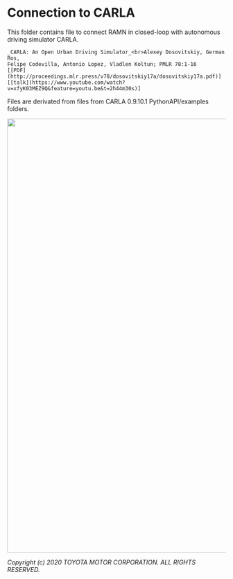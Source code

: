 # Connection to CARLA


This folder contains file to connect RAMN in closed-loop with autonomous driving simulator CARLA.

```
_CARLA: An Open Urban Driving Simulator_<br>Alexey Dosovitskiy, German Ros,
Felipe Codevilla, Antonio Lopez, Vladlen Koltun; PMLR 78:1-16
[[PDF](http://proceedings.mlr.press/v78/dosovitskiy17a/dosovitskiy17a.pdf)]
[[talk](https://www.youtube.com/watch?v=xfyK03MEZ9Q&feature=youtu.be&t=2h44m30s)]
```

Files are derivated from files from CARLA 0.9.10.1 PythonAPI/examples folders.

<img src="https://github.com/ToyotaInfoTech/RAMN/blob/main/media/pictures/ramn_simulator.jpg?raw=true" width="1000">



*Copyright (c) 2020 TOYOTA MOTOR CORPORATION. ALL RIGHTS RESERVED.*
